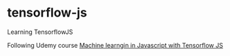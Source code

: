 # tensorflow-js
Learning TensorflowJS

Following Udemy course [Machine learngin in Javascript with Tensorflow JS](https://equisoft.udemy.com/course/machine-learning-in-javascript-with-tensorflow-js/learn/)
